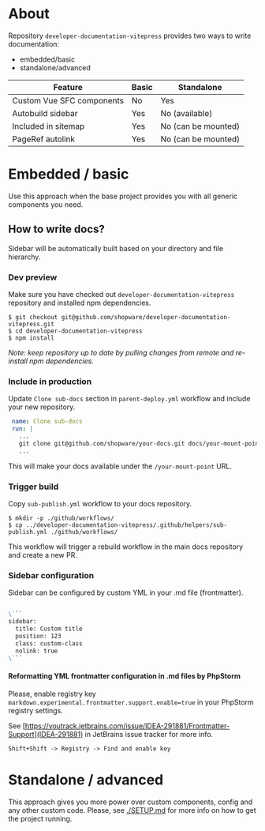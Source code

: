 # About

Repository `developer-documentation-vitepress` provides two ways to write documentation:

- embedded/basic
- standalone/advanced

| Feature                   | Basic | Standalone          |
|---------------------------|-------|---------------------|
| Custom Vue SFC components | No    | Yes                 |
| Autobuild sidebar         | Yes   | No (available)      |
| Included in sitemap       | Yes   | No (can be mounted) |
| PageRef autolink          | Yes   | No (can be mounted) |

# Embedded / basic

Use this approach when the base project provides you with all generic components you need.

## How to write docs?

Sidebar will be automatically built based on your directory and file hierarchy.

### Dev preview

Make sure you have checked out `developer-documentation-vitepress` repository and installed npm dependencies.

```shell
$ git checkout git@github.com/shopware/developer-documentation-vitepress.git
$ cd developer-documentation-vitepress
$ npm install
```

_Note: keep repository up to date by pulling changes from remote and re-install npm dependencies._

### Include in production

Update `Clone sub-docs` section in `parent-deploy.yml` workflow and include your new repository.

```yaml
 name: Clone sub-docs
 run: |
   ...
   git clone git@github.com/shopware/your-docs.git docs/your-mount-point
   ...
```

This will make your docs available under the `/your-mount-point` URL.

### Trigger build

Copy `sub-publish.yml` workflow to your docs repository.

```shell
$ mkdir -p ./github/workflows/
$ cp ../developer-documentation-vitepress/.github/helpers/sub-publish.yml ./github/workflows/
```

This workflow will trigger a rebuild workflow in the main docs repository and create a new PR.

### Sidebar configuration

Sidebar can be configured by custom YML in your .md file (frontmatter).

```markdown

\```
sidebar:
  title: Custom title
  position: 123
  class: custom-class
  nolink: true
\```

```

#### Reformatting YML frontmatter configuration in .md files by PhpStorm

Please, enable registry key `markdown.experimental.frontmatter.support.enable=true` in your PhpStorm registry settings.

See [https://youtrack.jetbrains.com/issue/IDEA-291881/Frontmatter-Support](IDEA-291881) in JetBrains issue tracker for more info.

```
Shift+Shift -> Registry -> Find and enable key
```

# Standalone / advanced

This approach gives you more power over custom components, config and any other custom code. Please,
see [./SETUP.md](SETUP) for more info on how to get the project running.
